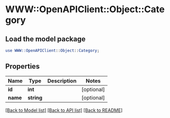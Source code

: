 # WWW::OpenAPIClient::Object::Category

## Load the model package
```perl
use WWW::OpenAPIClient::Object::Category;
```

## Properties
Name | Type | Description | Notes
------------ | ------------- | ------------- | -------------
**id** | **int** |  | [optional] 
**name** | **string** |  | [optional] 

[[Back to Model list]](../README.md#documentation-for-models) [[Back to API list]](../README.md#documentation-for-api-endpoints) [[Back to README]](../README.md)


